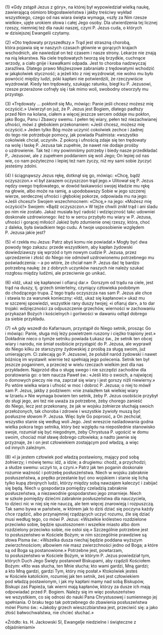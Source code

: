 
\(1\) «Gdy zstąpił Jezus z góry», na której był wypowiedział wielką
naukę, zawierającą ośmioro błogosławieństwa i jakby treściwy wykład
wszystkiego, czego od nas wiara święta wymaga, «szły za Nim rzesze
wielkie», ujęte urokiem słowa i całej Jego osoby. Dla utwierdzenia
tej licznej rzeszy, niemniej też dla nauki naszej, czyni P. Jezus cuda,
o których w dzisiejszej Ewangelii czytamy.

\(2\) «Oto trędowaty przyszedłszy.» Trąd jest straszną chorobą,
która pojawia się w naszych czasach głównie w gorących krajach
wschodnich, ale nawiedzał on też czasem i nasze strony. Lekarze nie
znają na nią lekarstwa. Na ciele trędowatych tworzą się brzydkie,
cuchnące wrzody, a ciało gnije i kawałkami odpada. Jest to choroba
nadzwyczaj zaraźliwa. Dlatego prawo Mojżeszowe zabraniało z trędowatymi
wchodzić w jakąkolwiek styczność; a jeżeli kto z niej wyzdrowiał, nie
wolno mu było powrócić między ludzi, póki kapłani nie potwierdzili,
że rzeczywiście wyzdrowiał. Kiedy ten trędowaty, szukając ratunku, biegł
ku P. Jezusowi, rzesze przerażone cofnęły się i tak mimo woli, swobodny
otworzyły mu przystęp.

\(3\) «Trędowaty ... pokłonił się Mu, mówiąc: Panie jeśli chcesz możesz
mię oczyścić.» Uwierzył on już, że P. Jezus jest Bogiem, dlatego padłszy
przed Nim na kolana, ciałem a więcej jeszcze sercem oddaje mu pokłon,
jako Bogu, Panu i Zbawcy swemu. I pełen tej wiary, pełen też
niezachwianej ufności, mówi z głebokiem przekonaniem: «Jeśli chcesz,
możesz mię oczyścić.» Jeden tylko Bóg może uczynić cokolwiek zechce
i żadnej do tego nie potrzebuje pomocy, jak powiada Psalmista: «wszystko
cokolwiek chciał, uczynił». Z pokorą i ufnością zdaje się ten trędowaty
na wolę i łaskę P. Jezusa tak zupełnie, że nawet nie dodaje prośby
o uzdrowienie. Tak też i my powinniśmy potrzeby i biedy nasze
przedkładać P,. Jezusowi, ale z zupełnem poddaniem się woli Jego; On
lepiej od nas wie, co nam pożyteczno i lepiej też nam życzy, niż my sami
sobie życzyć jesteśmy zdolni.

\(4\) I ściągnąwszy Jezus rękę, dotknął się go, mówiąc: «Chcę, bądź
oczyszczon.» «I był zarazem oczyszczon trąd jego.» Ulitował się P. Jezus
nędzy owego trędowatego, w dowód łaskawości swojej kładzie mu rękę
na głowie, albo może na ramię, a upodobawszy Sobie w jego szczerej
wierze, serdecznej ufności i głębokiej pokorze, odpowiada mu na jego:
«Jeśli chcesz!» Swojem wszechmocnem: «Chcę,» na jego: «Możesz mię
oczyścić!» Swojem: «Bądź oczyszczon.» W tejże chwili znikł trąd i ani
śladu po nim nie zostało. Jakaż musiała być radość i wdzięczność takc
udowniei doskonale uzdrowionego: ileż to w sercu przybyło mu wiary w P.
Jezusa, ufności i gorącej miłości! Jakież było zdumienie onej rzeszy,
która, choć z daleka, była świadkiem tego cudu. A twoje usposobienie
względem P. Jezusa jakie jest?

\(5\) «I rzekła mu Jezus: Patrz abyś komu nie powiadał.» Mogły być dwa
powody tego zakazu: przede wszystkiem, aby kapłan żydowski dowiedziawszy
się wprzód o tym nowym cudzie P. Jezusa, przez uprzedzenie i złość
do Niego nie odmówił uzdrowionemu potrzebnego mu poświadczenia: – a po
wtóre, że chciał nam P. Jezus dać tę bardzo potrzebną naukę:
że z dobrych uczynków naszych nie należy szukać rozgłosu między ludźmi,
ale przeciwnie go unikać.

\(6\) «Idź, ukaż się kapłanowi i ofiaruj dar.»  Gorszym od trądu
na ciele, jest trąd na duszy, tj. grzech śmiertelny, czyniący człowieka
podobnym do chodzącego trupa. Z tego trądu oczyszcza nas sam P. Jezus
ale chce i stawia to za warunek konieczny: «Idź, ukaż się kapłanowi:»
ukaż mu w szczerej spowiedzi, wszystkie rany duszy twojej; «i ofiaruj
dar», a to dar trojaki: wdzięczności za odpuszczenie grzechów, wierności
w zachowaniu przykazań Bożych i kościelnych i gorliwości w dawaniu odtąd
dobrego za siebie przykładu.

\(7\) «A gdy wszedł do Kafarnaum, przystąpił do Niego setnik, prosząc Go
i mówiąc: Panie, sługa mój leży powietrzem ruszony i ciężko trapiony
jest.» Dokładnie nieco o tymże setniku powiada Łukasz św., że setnik ten
obcej wiary i narodu, nie śmiał osobiście przystąpić do P. Jezusa,
ale wyprawił do Niego kilku ze starszyzny żydowskiej z prośbą za sługą
swoim, już umierającym. Ci zalecają go P. Jezusowi, że polubił naród
żydowski i nawet bóżnicę im wystawił: wiernie też spełniają jego
polecenia. Setnik ten był jeszcze poganinem, a przecież w wielu rzeczach
wielkim jest dla nas przykładem. Najprzód dba o sługę swego i nie
szczędzi zachodów dla poratowania go: o tem naucza Paweł św.: «Jeśli kto
o swoich, a najwięcej o domowych pieczy nie ma, zaprzał się wiary i jest
gorszy niźli niewierny.» Po wtóre wielka wiara i ufność w moc i dobroć
P. Jezusa; o niej to mówił sam P. Jezus, jakby z podziwem: «nie
znalazłem tak wielkiej wiary w Izraelu.» Nie wymaga bowiem ten setnik,
żeby P. Jezus osobiście przybył do sługi jego, ani też nie uważa
za potrzebne, żeby chorego zanieść do Niego, lecz jest przekonany,
że jak w wojsku żołnierze słuchają swoich przełożonych, tak choroba
i zdrowie i wszystkie żywioły muszą być posłuszne słowom P. Jezusa. Więc
byle Go poprosić, a On zechciał, wszystko stanie się według woli Jego.
Jest wreszcie naśladowania godna wielka pokora tego setnika, który bez
względu na niepoślednie stanowisko swoje, rozumiał się być niegodnym,
żeby Chrystusa P. ugościć w domu swoim, chociaż miał sławę dobrego
człowieka; a nadto jawnie się przyznaje, że i on jest człowiekiem
zostającym pod władzą, a więc od innych zależnym.

\(8\) «I ja jestem człowiek pod władzą postawiony, mający pod sobą
żołnierzy; i mówię temu: idź, a idzie; a drugiemu: chodź, a przychodzi;
a słudze swemu: uczyń to, a czyni.» Patrz jak ten poganin doskonale
rozumie ważność i potrzebę posłuszeństwa. Niech w wojsku zabraknie
posłuszeństwa, a prędko przestanie być ono wojskiem i stanie się lichą
tylko kupą zbrojnych ludzi, którzy między sobą nawzajem kaleczyć
i zabijać się będą. Niech u gospodarza pomiędzy czeladzią zabraknie
posłuszeństwa, a niezawodnie gospodarstwo jego zmarnieje. Niech w szkole
pomiędzy dziećmi zabraknie posłuszeństwa dla nauczyciela, to dzieci nic
w niej się nie nauczą, ale tem więcej znarowieją i rozpuszczą. Tak samo
bywa w państwie, w którem jak to dziś dziać się poczyna każdy chce
rządzić, albo przynajmniej rządzących uczyć rozumu, źle się dziać musi
według tego, co mówi P. Jezus: «Wszelkie królestwo rozdzielone przeciwko
sobie, będzie spustoszonem i wszelkie miasto albo dom rozdzielony
przeciwko sobie, nie ostoi się.» Szczególnie potrzebne jest
to posłuszeństwo w Kościele Bożym; w nim szczególnie prawdziwe są słowa
Pisma św.: «Wszelka dusza niechaj będzie poddana wyższym
zwierzchnościom; albowiem nie masz zwierzchności jedno od Boga; a które
są od Boga są postanowione.» Potrzebne jest, powtarzam, to posłuszeństwo
w Kościele Bożym, w którym P. Jezus powiedział tym, których Duch Jego
Święty postanowił Biskupami, aby rządzili Kościołem Bożym: «Kto was
słucha, ten Mnie słucha; kto wami gardzi, Mną gardzi; a kto Mną gardzi,
gardzi Tym, który mię posłał.» Ktokolwiek jesteś w Kościele katolickim,
rozumiej jak ten setnik, żeś jest człowiekiem pod władzą postawionym,
i jak my kapłani mamy nad sobą Biskupów, Biskupi zaś Papieża, tak wierni
mają kapłanów, którzy za dusze ich mają odpowiadać przed P. Bogiem.
Należy się im więc posłuszeństwo we wszystkiem, co się odnosi do nauki
Pana Chrystusowej i sumiennego jej spełniania. O braku tego tak
potrzebnego do zbawienia posłuszeństwa mówi Pismo św.: «Jakoby grzech
wieszczbiarstwa jest, przeciwić się: a jako złość bałwochwalstwa, nie
chcieć słuchać.»

«Źródło: ks. H. Jackowski SI, Ewangelje niedzielne i świąteczne z objaśnieniami»

